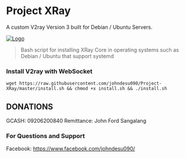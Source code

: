 # Project XRay
A custom V2ray Version 3 built for Debian / Ubuntu Servers.

[![Logo](https://www.unex.com.tw/uploads/productsliders/5bda640e051c0.png)](https://github.com/johndesu090/fhs-install-v2ray)

> Bash script for installing XRay Core in operating systems such as Debian / Ubuntu that support systemd

### Install V2ray with WebSocket

```
wget https://raw.githubusercontent.com/johndesu090/Project-XRay/master/install.sh && chmod +x install.sh && ./install.sh
```

## DONATIONS

GCASH: 09206200840
Remittance: John Ford Sangalang

### For Questions and Support
Facebook: https://www.facebook.com/johndesu090/
